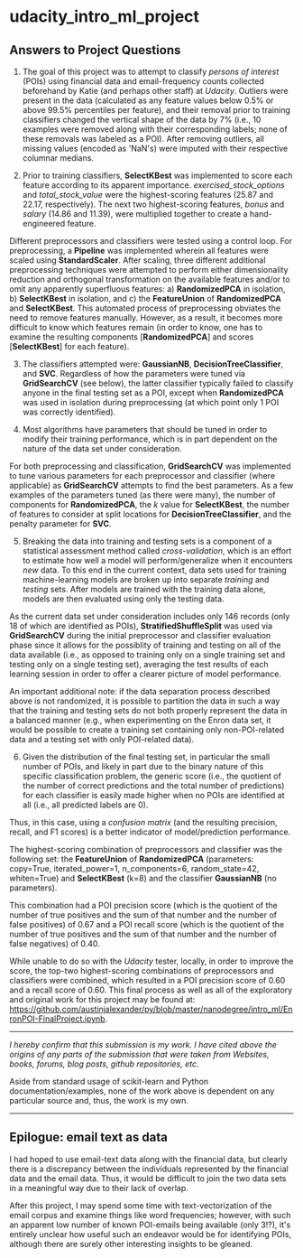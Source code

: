 # udacity_intro_ml_project

## Answers to Project Questions

1) The goal of this project was to attempt to classify _persons of interest_ (POIs) using financial data and email-frequency counts collected beforehand by Katie (and perhaps other staff) at _Udacity_. Outliers were present in the data (calculated as any feature values below 0.5% or above 99.5% percentiles per feature), and their removal prior to training classifiers changed the vertical shape of the data by 7% (i.e., 10 examples were removed along with their corresponding labels; none of these removals was labeled as a POI). After removing outliers, all missing values (encoded as 'NaN's) were imputed with their respective columnar medians. 

2) Prior to training classifiers, **SelectKBest** was implemented to score each feature according to its apparent importance. _exercised_stock_options_ and _total_stock_value_ were the highest-scoring features (25.87 and 22.17, respectively). The next two highest-scoring features, _bonus_ and _salary_ (14.86 and 11.39), were multiplied together to create a hand-engineered feature.

Different preprocessors and classifiers were tested using a control loop. For preprocessing, a **Pipeline** was implemented wherein all features were scaled using **StandardScaler**. After scaling, three different additional preprocessing techniques were attempted to perform either dimensionality reduction and orthogonal transformation on the available features and/or to omit any apparently superfluous features: a) **RandomizedPCA** in isolation, b) **SelectKBest** in isolation, and c) the **FeatureUnion** of **RandomizedPCA** and **SelectKBest**. This automated process of preprocessing obviates the need to remove features manually. However, as a result, it becomes more difficult to know which features remain (in order to know, one has to examine the resulting components [**RandomizedPCA**] and scores [**SelectKBest**] for each feature).

3) The classifiers attempted were: **GaussianNB**, **DecisionTreeClassifier**, and **SVC**. Regardless of how the parameters were tuned via **GridSearchCV** (see below), the latter classifier typically failed to classify anyone in the final testing set as a POI, except when **RandomizedPCA** was used in isolation during preprocessing (at which point only 1 POI was correctly identified).

4) Most algorithms have parameters that should be tuned in order to modify their training performance, which is in part dependent on the nature of the data set under consideration.

For both preprocessing and classification, **GridSearchCV** was implemented to tune various parameters for each preprocessor and classifier (where applicable) as **GridSearchCV** attempts to find the best parameters. As a few examples of the parameters tuned (as there were many), the number of components for **RandomizedPCA**, the _k_ value for **SelectKBest**, the number of features to consider at split locations for **DecisionTreeClassifier**, and the penalty parameter for **SVC**.

5) Breaking the data into training and testing sets is a component of a statistical assessment method called _cross-validation_, which is an effort to estimate how well a model will perform/generalize when it encounters _new_ data. To this end in the current context, data sets used for training machine-learning models are broken up into separate _training_ and _testing_ sets. After models are trained with the training data alone, models are then evaluated using only the testing data.

As the current data set under consideration includes only 146 records (only 18 of which are identified as POIs), **StratifiedShuffleSplit** was used via **GridSearchCV** during the initial preprocessor and classifier evaluation phase since it allows for the possiblity of training and testing on all of the data available (i.e., as opposed to training only on a single training set and testing only on a single testing set), averaging the test results of each learning session in order to offer a clearer picture of model performance.

An important additional note: if the data separation process described above is not randomized, it is possible to partition the data in such a way that the training and testing sets do not both properly represent the data in a balanced manner (e.g., when experimenting on the Enron data set, it would be possible to create a training set containing only non-POI-related data and a testing set with only POI-related data). 

6) Given the distribution of the final testing set, in particular the small number of POIs, and likely in part due to the binary nature of this specific classification problem, the generic score (i.e., the quotient of the number of correct predictions and the total number of predictions) for each classifier is easily made higher when no POIs are identified at all (i.e., all predicted labels are 0). 

Thus, in this case, using a _confusion matrix_ (and the resulting precision, recall, and F1 scores) is a better indicator of model/prediction performance. 

The highest-scoring combination of preprocessors and classifier was the following set: the **FeatureUnion** of **RandomizedPCA** (parameters: copy=True, iterated_power=1, n_components=6, random_state=42, whiten=True) and **SelectKBest** (k=8) and the classifier **GaussianNB** (no parameters).

This combination had a POI precision score (which is the quotient of the number of true positives and the sum of that number and the number of false positives) of 0.67 and a POI recall score (which is the quotient of the number of true positives and the sum of that number and the number of false negatives) of 0.40.

While unable to do so with the _Udacity_ tester, locally, in order to improve the score, the top-two highest-scoring combinations of preprocessors and classifiers were combined, which resulted in a POI precision score of 0.60 and a recall score of 0.60. This final process as well as all of the exploratory and original work for this project may be found at: https://github.com/austinjalexander/py/blob/master/nanodegree/intro_ml/EnronPOI-FinalProject.ipynb.

---

_I hereby confirm that this submission is my work. I have cited above the origins of any parts of the submission that were taken from Websites, books, forums, blog posts, github repositories, etc._

Aside from standard usage of scikit-learn and Python documentation/examples, none of the work above is dependent on any particular source and, thus, the work is my own.

---

## Epilogue: email text as data

I had hoped to use email-text data along with the financial data, but clearly there is a discrepancy between the individuals represented by the financial data and the email data. Thus, it would be difficult to join the two data sets in a meaningful way due to their lack of overlap. 

After this project, I may spend some time with text-vectorization of the email corpus and examine things like word frequencies; however, with such an apparent low number of known POI-emails being available (only 3!?), it's entirely unclear how useful such an endeavor would be for identifying POIs, although there are surely other interesting insights to be gleaned.
